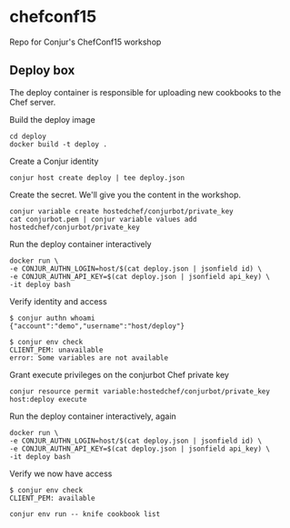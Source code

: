 # chefconf15

Repo for Conjur's ChefConf15 workshop

## Deploy box

The deploy container is responsible for uploading new cookbooks to the Chef server.

Build the deploy image

```
cd deploy
docker build -t deploy .
```

Create a Conjur identity

```
conjur host create deploy | tee deploy.json
```

Create the secret. We'll give you the content in the workshop.

```
conjur variable create hostedchef/conjurbot/private_key
cat conjurbot.pem | conjur variable values add hostedchef/conjurbot/private_key
```

Run the deploy container interactively
```
docker run \
-e CONJUR_AUTHN_LOGIN=host/$(cat deploy.json | jsonfield id) \
-e CONJUR_AUTHN_API_KEY=$(cat deploy.json | jsonfield api_key) \
-it deploy bash
```

Verify identity and access
```
$ conjur authn whoami
{"account":"demo","username":"host/deploy"}

$ conjur env check
CLIENT_PEM: unavailable
error: Some variables are not available
```

Grant execute privileges on the conjurbot Chef private key

```
conjur resource permit variable:hostedchef/conjurbot/private_key host:deploy execute
```

Run the deploy container interactively, again
```
docker run \
-e CONJUR_AUTHN_LOGIN=host/$(cat deploy.json | jsonfield id) \
-e CONJUR_AUTHN_API_KEY=$(cat deploy.json | jsonfield api_key) \
-it deploy bash
```

Verify we now have access
```
$ conjur env check
CLIENT_PEM: available

conjur env run -- knife cookbook list
```